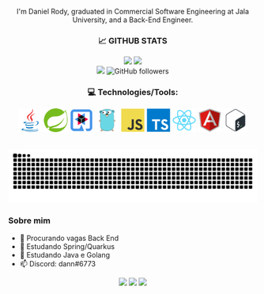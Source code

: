 <div align="center">
  <p>I'm Daniel Rody, graduated in Commercial Software Engineering at Jala University, and a Back-End Engineer.</p>
</div>

<div align="center"> 
  <h3>📈 GITHUB STATS</h3>
  <span>
    <img height="160rem" src="https://github-readme-stats.vercel.app/api?username=dannielrody&show_icons=true&include_all_commits=true&count_private=true&theme=vue&hide_border=true&bg_color=0D1117&title_color=00b300&icon_color=00b300"/>
    <img height="160rem" src="https://github-readme-stats.vercel.app/api/top-langs/?username=dannielrody&layout=compact&theme=vue&hide_border=true&bg_color=0D1117&title_color=00b300&icon_color=00b300"/>
    <br>
    <img src="https://komarev.com/ghpvc/?username=dannielrody&label=Profile%20views&color=00b300&style=flat">
    <img alt="GitHub followers" src="https://img.shields.io/github/followers/dannielrody?style=flat&logo=github&label=follow&color=00b300">
  </span>
</div>

<div align="center">
  <h3>💻 Technologies/Tools:</h3>
  <span>
    <img height="48" src="https://raw.githubusercontent.com/devicons/devicon/master/icons/java/java-original.svg" alt="Java">
    <img height="48" src="https://raw.githubusercontent.com/devicons/devicon/master/icons/spring/spring-original.svg" alt="Spring">
    <img height="48" src="https://raw.githubusercontent.com/devicons/devicon/master/icons/quarkus/quarkus-original.svg" alt="Quarkus">
    <img height="48" src="https://raw.githubusercontent.com/devicons/devicon/master/icons/go/go-original.svg" alt="Golang">
    <img height="48" src="https://raw.githubusercontent.com/devicons/devicon/master/icons/javascript/javascript-original.svg" alt="JavaScript">
    <img height="48" src="https://raw.githubusercontent.com/devicons/devicon/master/icons/typescript/typescript-original.svg" alt="TypeScript">
    <img height="48" src="https://raw.githubusercontent.com/devicons/devicon/master/icons/react/react-original.svg" alt="React.js">
    <img height="48" src="https://raw.githubusercontent.com/devicons/devicon/master/icons/angularjs/angularjs-original.svg" alt="Angular">
    <img height="48" src="https://raw.githubusercontent.com/devicons/devicon/master/icons/bash/bash-original.svg" alt="Shell">
  </span>
</div>

<br>

![Snake animation](https://github.com/dannielrody/dannielrody/blob/output/github-contribution-grid-snake.svg)

### Sobre mim
- 🔭 Procurando vagas Back End
- 🌱 Estudando Spring/Quarkus
- 🌱 Estudando Java e Golang
- 📫 Discord: dann#6773

<div align="center"> 
  <a href="https://www.instagram.com/dan_rody_/" target="_blank"><img src="https://img.shields.io/badge/-Instagram-%231DA1F2?style=for-the-badge&logo=instagram&logoColor=white" target="_blank"></a>
  <a href="mailto:danielrody@gmail.com"><img src="https://img.shields.io/badge/-Gmail-%230077B5?style=for-the-badge&logo=gmail&logoColor=white" target="_blank"></a>
  <a href="https://www.linkedin.com/in/daniel-rody-136151256/" target="_blank"><img src="https://img.shields.io/badge/-LinkedIn-%230077B5?style=for-the-badge&logo=linkedin&logoColor=white" target="_blank"></a> 
</div>
